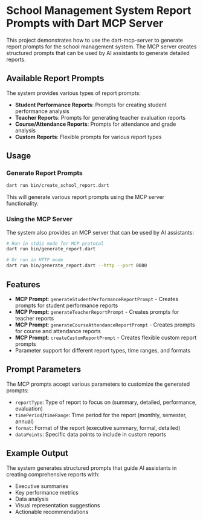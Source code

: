 # School Management System Report Prompts with Dart MCP Server

This project demonstrates how to use the dart-mcp-server to generate report prompts for the school management system. The MCP server creates structured prompts that can be used by AI assistants to generate detailed reports.

## Available Report Prompts

The system provides various types of report prompts:

- **Student Performance Reports**: Prompts for creating student performance analysis
- **Teacher Reports**: Prompts for generating teacher evaluation reports
- **Course/Attendance Reports**: Prompts for attendance and grade analysis
- **Custom Reports**: Flexible prompts for various report types

## Usage

### Generate Report Prompts

```bash
dart run bin/create_school_report.dart
```

This will generate various report prompts using the MCP server functionality.

### Using the MCP Server

The system also provides an MCP server that can be used by AI assistants:

```bash
# Run in stdio mode for MCP protocol
dart run bin/generate_report.dart

# Or run in HTTP mode
dart run bin/generate_report.dart --http --port 8080
```

## Features

- **MCP Prompt**: `generateStudentPerformanceReportPrompt` - Creates prompts for student performance reports
- **MCP Prompt**: `generateTeacherReportPrompt` - Creates prompts for teacher reports
- **MCP Prompt**: `generateCourseAttendanceReportPrompt` - Creates prompts for course and attendance reports
- **MCP Prompt**: `createCustomReportPrompt` - Creates flexible custom report prompts
- Parameter support for different report types, time ranges, and formats

## Prompt Parameters

The MCP prompts accept various parameters to customize the generated prompts:

- `reportType`: Type of report to focus on (summary, detailed, performance, evaluation)
- `timePeriod`/`timeRange`: Time period for the report (monthly, semester, annual)
- `format`: Format of the report (executive summary, formal, detailed)
- `dataPoints`: Specific data points to include in custom reports

## Example Output

The system generates structured prompts that guide AI assistants in creating comprehensive reports with:
- Executive summaries
- Key performance metrics
- Data analysis
- Visual representation suggestions
- Actionable recommendations